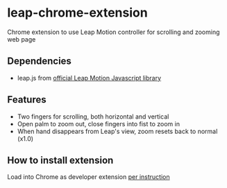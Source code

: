 leap-chrome-extension
=====================

Chrome extension to use Leap Motion controller for scrolling and zooming web page

Dependencies
------------

* leap.js from [official Leap Motion Javascript library](https://github.com/leapmotion/leapjs)

Features
--------

* Two fingers for scrolling, both horizontal and vertical
* Open palm to zoom out, close fingers into fist to zoom in
* When hand disappears from Leap's view, zoom resets back to normal (x1.0)

How to install extension
------------------------

Load into Chrome as developer extension [per instruction](http://developer.chrome.com/extensions/getstarted.html#unpacked)
